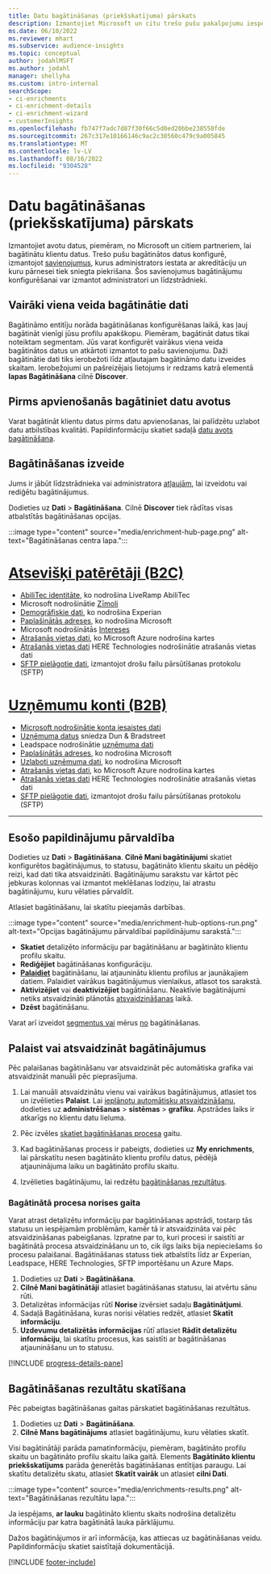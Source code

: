 ```yaml
---
title: Datu bagātināšanas (priekšskatījuma) pārskats
description: Izmantojiet Microsoft un citu trešo pušu pakalpojumu iespējas, lai bagātinātu klientu datus.
ms.date: 06/10/2022
ms.reviewer: mhart
ms.subservice: audience-insights
ms.topic: conceptual
author: jodahlMSFT
ms.author: jodahl
manager: shellyha
ms.custom: intro-internal
searchScope:
- ci-enrichments
- ci-enrichment-details
- ci-enrichment-wizard
- customerInsights
ms.openlocfilehash: fb747f7adc7d87f30f66c5d0ed20bbe238558fde
ms.sourcegitcommit: 267c317e10166146c9ac2c30560c479c9a005845
ms.translationtype: MT
ms.contentlocale: lv-LV
ms.lasthandoff: 08/16/2022
ms.locfileid: "9304528"
---
```

# <a name="data-enrichment-preview-overview"></a>Datu bagātināšanas (priekšskatījuma) pārskats

Izmantojiet avotu datus, piemēram, no Microsoft un citiem partneriem, lai bagātinātu klientu datus. Trešo pušu bagātinātos datus konfigurē, izmantojot [savienojumus](connections.md), kurus administrators iestata ar akreditāciju un kuru pārnesei tiek sniegta piekrišana. Šos savienojumus bagātinājumu konfigurēšanai var izmantot administratori un līdzstrādnieki.  

## <a name="multiple-enrichments-of-the-same-type"></a>Vairāki viena veida bagātinātie dati

Bagātināmo entitīju norāda bagātināšanas konfigurēšanas laikā, kas ļauj bagātināt vienīgi jūsu profilu apakškopu. Piemēram, bagātināt datus tikai noteiktam segmentam. Jūs varat konfigurēt vairākus viena veida bagātinātos datus un atkārtoti izmantot to pašu savienojumu. Daži bagātinātie dati tiks ierobežoti līdz atļautajam bagātināmo datu izveides skaitam. Ierobežojumi un pašreizējais lietojums ir redzams katrā elementā **lapas Bagātināšana** cilnē **Discover**.

## <a name="enrich-data-sources-before-unification"></a>Pirms apvienošanās bagātiniet datu avotus

Varat bagātināt klientu datus pirms datu apvienošanas, lai palīdzētu uzlabot datu atbilstības kvalitāti. Papildinformāciju skatiet sadaļā [datu avots bagātināšana](data-sources-enrichment.md).

## <a name="create-an-enrichment"></a>Bagātināšanas izveide

Jums ir jābūt līdzstrādnieka vai administratora [atļaujām](permissions.md), lai izveidotu vai rediģētu bagātinājumus.

Dodieties uz **Dati** > **Bagātināšana**. Cilnē **Discover** tiek rādītas visas atbalstītās bagātināšanas opcijas.

:::image type="content" source="media/enrichment-hub-page.png" alt-text="Bagātināšanas centra lapa.":::

# <a name="individual-consumers-b-to-c"></a>[Atsevišķi patērētāji (B2C)](#tab/b2c)

- [AbiliTec identitāte](enrichment-liveramp.md), ko nodrošina LiveRamp AbiliTec
- Microsoft nodrošinātie [Zīmoli](enrichment-microsoft.md)
- [Demogrāfiskie dati](enrichment-experian.md), ko nodrošina Experian
- [Paplašinātās adreses](enrichment-enhanced-addresses.md), ko nodrošina Microsoft
- Microsoft nodrošinātās [Intereses](enrichment-microsoft.md)
- [Atrašanās vietas dati](enrichment-azure-maps.md), ko Microsoft Azure nodrošina kartes
- [Atrašanās vietas dati](enrichment-here.md) HERE Technologies nodrošinātie atrašanās vietas dati
- [SFTP pielāgotie dati](enrichment-SFTP-custom-import.md), izmantojot drošu failu pārsūtīšanas protokolu (SFTP)

# <a name="business-accounts-b-to-b"></a>[Uzņēmumu konti (B2B)](#tab/b2b)

- [Microsoft nodrošinātie konta iesaistes dati](enrichment-office.md)
- [Uzņēmuma datus](enrichment-dnb.md) sniedza Dun & Bradstreet
- Leadspace nodrošinātie [uzņēmuma dati](enrichment-leadspace.md)
- [Paplašinātās adreses](enrichment-enhanced-addresses.md), ko nodrošina Microsoft
- [Uzlaboti uzņēmuma dati](enrichment-enhanced-company-data.md), ko nodrošina Microsoft
- [Atrašanās vietas dati](enrichment-azure-maps.md), ko Microsoft Azure nodrošina kartes
- [Atrašanās vietas dati](enrichment-here.md) HERE Technologies nodrošinātie atrašanās vietas dati
- [SFTP pielāgotie dati](enrichment-SFTP-custom-import.md), izmantojot drošu failu pārsūtīšanas protokolu (SFTP)

---

## <a name="manage-existing-enrichments"></a>Esošo papildinājumu pārvaldība

Dodieties uz **Dati** > **Bagātināšana**. **Cilnē Mani bagātinājumi** skatiet konfigurētos bagātinājumus, to statusu, bagātināto klientu skaitu un pēdējo reizi, kad dati tika atsvaidzināti. Bagātinājumu sarakstu var kārtot pēc jebkuras kolonnas vai izmantot meklēšanas lodziņu, lai atrastu bagātinājumu, kuru vēlaties pārvaldīt.

Atlasiet bagātināšanu, lai skatītu pieejamās darbības.

:::image type="content" source="media/enrichment-hub-options-run.png" alt-text="Opcijas bagātinājumu pārvaldībai papildinājumu sarakstā.":::

- **Skatiet** detalizēto informāciju par bagātināšanu ar bagātināto klientu profilu skaitu.
- **Rediģējiet** bagātināšanas konfigurāciju.
- [**Palaidiet**](#run-or-refresh-enrichments) bagātināšanu, lai atjauninātu klientu profilus ar jaunākajiem datiem. Palaidiet vairākus bagātinājumus vienlaikus, atlasot tos sarakstā.
- **Aktivizējiet** vai **deaktivizējiet** bagātināšanu. Neaktīvie bagātinājumi netiks atsvaidzināti plānotās [atsvaidzināšanas](schedule-refresh.md) laikā.
- **Dzēst** bagātināšanu.

Varat arī izveidot [segmentus vai](segments.md) mērus [no](measures.md) bagātināšanas.

## <a name="run-or-refresh-enrichments"></a>Palaist vai atsvaidzināt bagātinājumus

Pēc palaišanas bagātināšanu var atsvaidzināt pēc automātiska grafika vai atsvaidzināt manuāli pēc pieprasījuma.

1. Lai manuāli atsvaidzinātu vienu vai vairākus bagātinājumus, atlasiet tos un izvēlieties **Palaist**. Lai [ieplānotu automātisku atsvaidzināšanu](schedule-refresh.md), dodieties uz **administrēšanas** > **sistēmas** > **grafiku**. Apstrādes laiks ir atkarīgs no klientu datu lieluma.

1. Pēc izvēles [skatiet bagātināšanas procesa](#see-the-progress-of-the-enrichment-process) gaitu.

1. Kad bagātināšanas process ir pabeigts, dodieties uz **My enrichments**, lai pārskatītu nesen bagātināto klientu profilu datus, pēdējā atjauninājuma laiku un bagātināto profilu skaitu.

1. Izvēlieties bagātinājumu, lai redzētu [bagātināšanas rezultātus](#view-enrichment-results).

### <a name="see-the-progress-of-the-enrichment-process"></a>Bagātinātā procesa norises gaita

Varat atrast detalizētu informāciju par bagātināšanas apstrādi, tostarp tās statusu un iespējamām problēmām, kamēr tā ir atsvaidzināta vai pēc atsvaidzināšanas pabeigšanas. Izpratne par to, kuri procesi ir saistīti ar bagātinātā procesa atsvaidzināšanu un to, cik ilgs laiks bija nepieciešams šo procesu palaišanai. Bagātināšanas statuss tiek atbalstīts līdz ar Experian, Leadspace, HERE Technologies, SFTP importēšanu un Azure Maps.

1. Dodieties uz **Dati** > **Bagātināšana**.
1. **Cilnē Mani bagātinātāji** atlasiet bagātināšanas statusu, lai atvērtu sānu rūti.
1. Detalizētas informācijas rūtī **Norise** izvērsiet sadaļu **Bagātinātjumi**.
1. Sadaļā Bagātināšana, kuras norisi vēlaties redzēt, atlasiet **Skatīt informāciju**.
1. **Uzdevumu detalizētās informācijas** rūtī atlasiet **Rādīt detalizētu informāciju**, lai skatītu procesus, kas saistīti ar bagātināšanas atjaunināšanu un to statusu.

[!INCLUDE [progress-details-pane](includes/progress-details-pane.md)]

## <a name="view-enrichment-results"></a>Bagātināšanas rezultātu skatīšana

Pēc pabeigtas bagātināšanas gaitas pārskatiet bagātināšanas rezultātus.

1. Dodieties uz **Dati** > **Bagātināšana**.
1. **Cilnē Mans bagātinājums** atlasiet bagātinājumu, kuru vēlaties skatīt.

Visi bagātinātāji parāda pamatinformāciju, piemēram, bagātināto profilu skaitu un bagātināto profilu skaitu laika gaitā. Elements **Bagātināto klientu priekšskatījums** parāda ģenerētās bagātināšanas entītijas paraugu. Lai skatītu detalizētu skatu, atlasiet **Skatīt vairāk** un atlasiet **cilni Dati**.

:::image type="content" source="media/enrichments-results.png" alt-text="Bagātināšanas rezultātu lapa.":::

Ja iespējams, **ar lauku** bagātināto klientu skaits nodrošina detalizētu informāciju par katra bagātinātā lauka pārklājumu.

Dažos bagātinājumos ir arī informācija, kas attiecas uz bagātināšanas veidu. Papildinformāciju skatiet saistītajā dokumentācijā.

[!INCLUDE [footer-include](includes/footer-banner.md)]

